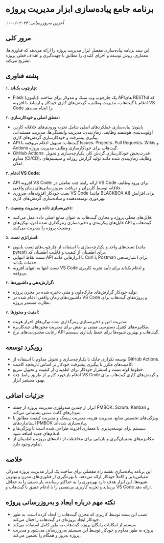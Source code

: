 # برنامه جامع پیاده‌سازی ابزار مدیریت پروژه

_آخرین به‌روزرسانی: ۲۰۲۴-۰۶-۱۰_

## مرور کلی

این سند برنامه پیاده‌سازی مفصل ابزار مدیریت پروژه را ارائه می‌دهد که فناوری‌ها، معماری، روش توسعه و اجزای کلیدی را مطابق با جهت‌گیری و اهداف فعلی پروژه تشریح می‌کند.

## پشته فناوری

۱. **چارچوب بک‌اند:**
   - Flask (پایتون): یک چارچوب وب سبک و مدولار برای ساخت APIهای RESTful که ادغام با گیت‌هاب، مدیریت وظایف، گردش‌های کاری خودکار و ارتباط با افزونه VS Code را انجام می‌دهد.

۲. **منطق اصلی و خودکارسازی:**
   - پایتون: پیاده‌سازی عملکردهای اصلی شامل تجزیه ورودی‌های خلاقانه کاربر، اولویت‌بندی هوشمند وظایف، زمان‌بندی، مدیریت وابستگی‌ها، مدیریت مستندات، پیگیری پیشرفت و خودکارسازی گردش‌های کاری.
   - API گیت‌هاب: تسهیل ادغام بی‌وقفه با Issues، Projects، Pull Requests، Wikis و Actions گیت‌هاب برای خودکارسازی وظایف مدیریت پروژه.
   - GitHub Actions: قدرت‌بخش خودکارسازی گردش کار، یکپارچه‌سازی و تحویل مداوم (CI/CD)، وظایف زمان‌بندی شده مانند تولید گزارش روزانه و سیستم‌های اعلان.

۳. **ادغام VS Code:**
   - API افزونه VS Code: ارائه رابط چت تعاملی در VS Code برای ورود وظایف خلاقانه توسط کاربران و دریافت به‌روزرسانی‌های زمان واقعی.
   - نصب خودکار افزونه‌های ضروری VS Code (مانند BLACKBOX AI) برای افزایش بهره‌وری توسعه‌دهنده و ساده‌سازی گردش‌های کاری.

۴. **ذخیره‌سازی داده و مدیریت وضعیت:**
   - فایل‌های محلی پروژه و مخازن گیت‌هاب به عنوان منابع اصلی داده عمل می‌کنند.
   - فایل‌های پیکربندی و ذخیره‌سازی رمزگذاری شده امن، توکن‌های API گیت‌هاب و وضعیت پروژه را مدیریت می‌کنند.

۵. **استراتژی تست:**
   - تست‌های واحد و یکپارچه‌سازی با استفاده از چارچوب‌های تست پایتون (مانند pytest) برای اطمینان از کیفیت و قابلیت اطمینان کد.
   - تست نقاط انتهایی API با ابزارهایی مانند Curl یا Postman برای اعتبارسنجی خدمات بک‌اند.
   - تست انتها به انتهای افزونه VS Code و ادغام بک‌اند برای تأیید تجربه کاربری بی‌وقفه.

۶. **گزارش‌دهی و داشبوردها:**
   - تولید خودکار گزارش‌های مارک‌داون و متنی ذخیره شده در مخزن پروژه.
   - داشبوردهای زمان واقعی ادغام شده در VS Code و پروژه‌های گیت‌هاب برای نظارت مستمر پروژه.

۷. **امنیت و مجوزها:**
   - مدیریت امن و ذخیره‌سازی رمزگذاری شده توکن‌های احراز هویت.
   - مکانیزم‌های کنترل دسترسی مبتنی بر نقش برای مدیریت مجوزهای چندکاربره.
   - رعایت محدودیت‌های نرخ API گیت‌هاب و بهترین شیوه‌ها برای حفظ پایداری سیستم.

## رویکرد توسعه

- توسعه تکراری چابک با یکپارچه‌سازی و تحویل مداوم با استفاده از GitHub Actions.
- کامیت‌های مکرر با پیگیری پیشرفت خودکار بر اساس تاریخچه کامیت.
- خطوط لوله تست و استقرار خودکار برای اطمینان از کیفیت و تحویل سریع.
- ادغام بازخورد کاربر از طریق رابط چت VS Code و گردش‌های کاری گیت‌هاب برای بهبود مستمر ابزار.

## جزئیات اضافی

- ابزار از چندین متدولوژی مدیریت پروژه از جمله PMBOK، Scrum، Kanban و نمودارهای گانت سنتی پشتیبانی می‌کند.
- ویژگی‌های تخصیص منابع، مدیریت هزینه، مدیریت ریسک و مدیریت کیفیت مطابق با استانداردهای PMBOK پیاده‌سازی شده‌اند.
- سیستم برای توسعه‌پذیری با معماری افزونه طراحی شده است تا ویژگی‌ها و ادغام‌های جدید اضافه شود.
- مکانیزم‌های پشتیبان‌گیری و بازیابی برای محافظت از داده‌های پروژه و اطمینان از تداوم وجود دارد.

## خلاصه

این برنامه پیاده‌سازی نقشه راه مفصلی برای ساخت یک ابزار مدیریت پروژه مدولار، مقیاس‌پذیر و کاملاً خودکار ارائه می‌دهد. با بهره‌گیری از فناوری‌های مدرن و بهترین شیوه‌ها، این ابزار هدف دارد بهره‌وری را به حداکثر رسانده، بار دستی را به حداقل برساند و تجربه کاربری بی‌نقصی را با ادغام عمیق با گیت‌هاب و VS Code ارائه دهد.

## نکته مهم درباره ایجاد و به‌روزرسانی پروژه

- نصب این بسته توسط کاربری که مخزن گیت‌هاب را ایجاد کرده است، به طور خودکار ایجاد پروژه‌ای در گیت‌هاب را فعال می‌کند.
- سیستم از امکانات رایگان پروژه گیت‌هاب به طور کامل استفاده می‌کند.
- پروژه به طور مداوم و خودکار توسط این سیستم به‌روزرسانی می‌شود و مدیریت پروژه به‌روز و همگام را تضمین می‌کند.
